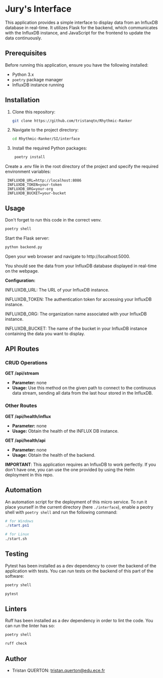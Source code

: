 # Jury's Interface

This application provides a simple interface to display data from an InfluxDB database in real-time. It utilizes Flask for the backend, which communicates with the InfluxDB instance, and JavaScript for the frontend to update the data continuously.

## Prerequisites

Before running this application, ensure you have the following installed:

- Python 3.x
- `poetry` package manager
- InfluxDB instance running

## Installation

1. Clone this repository:

   ```bash
   git clone https://github.com/tristanqtn/Rhythmic-Ranker
   ```

2. Navigate to the project directory:

   ```bash
   cd Rhythmic-Ranker/SI/interface
   ```

3. Install the required Python packages:

   ```bash
    poetry install
   ```

Create a .env file in the root directory of the project and specify the required environment variables:

```
 INFLUXDB_URL=http://localhost:8086
 INFLUXDB_TOKEN=your-token
 INFLUXDB_ORG=your-org
 INFLUXDB_BUCKET=your-bucket
```

## Usage

Don't forget to run this code in the correct venv.

```bash
poetry shell
```

Start the Flask server:

```bash
python backend.py
```

Open your web browser and navigate to http://localhost:5000.

You should see the data from your InfluxDB database displayed in real-time on the webpage.

**Configuration:**

INFLUXDB_URL: The URL of your InfluxDB instance.

INFLUXDB_TOKEN: The authentication token for accessing your InfluxDB instance.

INFLUXDB_ORG: The organization name associated with your InfluxDB instance.

INFLUXDB_BUCKET: The name of the bucket in your InfluxDB instance containing the data you want to display.

## API Routes

### CRUD Operations

**GET /api/stream**

- **Parameter:** none
- **Usage:**
  Use this method on the given path to connect to the continuous data stream, sending all data from the last hour stored in the InfluxDB.

### Other Routes

**GET /api/health/influx**

- **Parameter:** none
- **Usage:**
  Obtain the health of the INFLUX DB instance.

**GET /api/health/api**

- **Parameter:** none
- **Usage:**
  Obtain the health of the backend.

**IMPORTANT**: This application requires an InfluxDB to work perfectly. If you don't have one, you can use the one provided by using the Helm deployment in this repo.

## Automation

An automation script for the deployment of this micro service. To run it place yourself in the current directory (here `./interface`), enable a peotry shell with `poetry shell` and run the following command:

```powershell
# for Windows
./start.ps1
```

```bash
# for Linux
./start.sh
```

## Testing

Pytest has been installed as a dev dependency to cover the backend of the application with tests. You can run tests on the backend of this part of the software:

```bash
poetry shell
```

```bash
pytest
```

## Linters

Ruff has been installed as a dev dependency in order to lint the code. You can run the linter has so:

```bash
poetry shell
```

```bash
ruff check
```

## Author

- Tristan QUERTON: tristan.querton@edu.ece.fr
